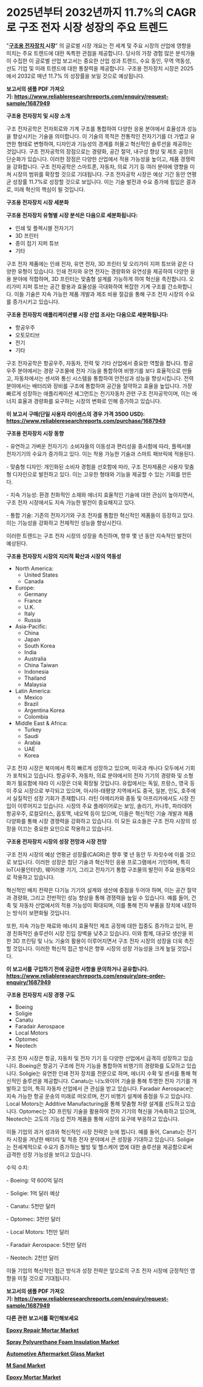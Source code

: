 <p><h1>2025년부터 2032년까지 11.7%의 CAGR로 구조 전자 시장 성장의 주요 트렌드</h1></p><p>"<strong><a href="https://www.reliableresearchreports.com/structural-electronics-r1687949?utm_campaign=105&utm_medium=7&utm_source=Github&utm_content=ia&utm_term=02042025&utm_id=structural-electronics">구조용 전자장치&nbsp;</a></strong><strong>시장</strong>" 의 글로벌 시장 개요는 전 세계 및 주요 시장의 산업에 영향을 미치는 주요 트렌드에 대한 독특한 관점을 제공합니다. 당사의 가장 경험 많은 분석가들이 수집한 이 글로벌 산업 보고서는 중요한 산업 성과 트렌드, 수요 동인, 무역 역동성, 선도 기업 및 미래 트렌드에 대한 통찰력을 제공합니다. 구조용 전자장치 시장은 2025에서 2032로 매년 11.7% 의 성장률을 보일 것으로 예상됩니다.&nbsp;</p>
<p><strong>보고서의 샘플 PDF 가져오기:&nbsp;<a href="https://www.reliableresearchreports.com/enquiry/request-sample/1687949?utm_campaign=105&utm_medium=7&utm_source=Github&utm_content=ia&utm_term=02042025&utm_id=structural-electronics">https://www.reliableresearchreports.com/enquiry/request-sample/1687949</a></strong></p>
<p><strong>구조용 전자장치 및 시장 소개</strong></p>
<p><p>구조 전자공학은 전자회로와 기계 구조를 통합하여 다양한 응용 분야에서 효율성과 성능을 향상시키는 기술을 의미합니다. 이 기술의 목적은 전통적인 전자기기를 더 가볍고 유연한 형태로 변형하여, 디자인과 기능성의 경계를 허물고 혁신적인 솔루션을 제공하는 것입니다. 구조 전자공학의 장점으로는 경량화, 공간 절약, 내구성 향상 및 제조 공정의 단순화가 있습니다. 이러한 장점은 다양한 산업에서 적용 가능성을 높이고, 제품 경쟁력을 강화합니다. 구조 전자공학은 스마트폰, 자동차, 의료 기기 등 여러 분야에 영향을 미쳐 시장의 범위를 확장할 것으로 기대됩니다. 구조 전자공학 시장은 예상 기간 동안 연평균 성장률 11.7%로 성장할 것으로 보입니다. 이는 기술 발전과 수요 증가에 힘입은 결과로, 미래 혁신의 핵심이 될 것입니다.</p></p>
<p><strong>구조용 전자장치 시장 세분화</strong></p>
<p><strong>구조용 전자장치 유형별 시장 분석은 다음으로 세분화됩니다:</strong></p>
<p><ul><li>인쇄 및 플렉시블 전자기기</li><li>3D 프린터</li><li>종이 접기 지퍼 튜브</li><li>기타</li></ul></p>
<p><p>구조 전자 제품에는 인쇄 전자, 유연 전자, 3D 프린터 및 오리가미 지퍼 튜브와 같은 다양한 유형이 있습니다. 인쇄 전자와 유연 전자는 경량화와 유연성을 제공하여 다양한 응용 분야에 적합하며, 3D 프린터는 맞춤형 설계를 가능하게 하여 혁신을 촉진합니다. 오리가미 지퍼 튜브는 공간 활용과 효율성을 극대화하여 복잡한 기계 구조를 간소화합니다. 이들 기술은 지속 가능한 제품 개발과 제조 비용 절감을 통해 구조 전자 시장의 수요를 증가시키고 있습니다.</p></p>
<p><strong>구조용 전자장치 애플리케이션별 시장 산업 조사는 다음으로 세분화됩니다:</strong></p>
<p><ul><li>항공우주</li><li>오토모티브</li><li>전기</li><li>기타</li></ul></p>
<p><p>구조 전자공학은 항공우주, 자동차, 전력 및 기타 산업에서 중요한 역할을 합니다. 항공우주 분야에서는 경량 구조물에 전자 기능을 통합하여 비행기를 보다 효율적으로 만들고, 자동차에서는 센서와 통신 시스템을 통합하여 안전성과 성능을 향상시킵니다. 전력 분야에서는 배터리와 장비를 구조에 통합하여 공간을 절약하고 효율을 높입니다. 가장 빠르게 성장하는 애플리케이션 세그먼트는 전기자동차 관련 구조 전자공학이며, 이는 에너지 효율과 경량화를 요구하는 시장의 변화로 인해 증가하고 있습니다.</p></p>
<p><strong>이 보고서 구매(단일 사용자 라이센스의 경우 가격 3500 USD): <a href="https://www.reliableresearchreports.com/purchase/1687949?utm_campaign=105&utm_medium=7&utm_source=Github&utm_content=ia&utm_term=02042025&utm_id=structural-electronics">https://www.reliableresearchreports.com/purchase/1687949</a></strong></p>
<p><strong>구조용 전자장치 시장 동향</strong></p>
<p><p>- 유연하고 가벼운 전자기기: 소비자들의 이동성과 편리성을 중시함에 따라, 플렉서블 전자기기의 수요가 증가하고 있다. 이는 착용 가능한 기술과 스마트 패브릭에 적용된다.</p><p>- 맞춤형 디자인: 개인화된 소비자 경험을 선호함에 따라, 구조 전자제품은 사용자 맞춤형 디자인으로 발전하고 있다. 이는 고유한 형태와 기능을 제공할 수 있는 기회를 만든다.</p><p>- 지속 가능성: 환경 친화적인 소재와 에너지 효율적인 기술에 대한 관심이 높아지면서, 구조 전자 시장에서도 지속 가능한 발전이 중요해지고 있다.</p><p>- 통합 기술: 기존의 전자기기와 구조 전자를 통합한 혁신적인 제품들이 등장하고 있다. 이는 기능성을 강화하고 전체적인 성능을 향상시킨다.</p><p>이러한 트렌드는 구조 전자 시장의 성장을 촉진하며, 향후 몇 년 동안 지속적인 발전이 예상된다.</p></p>
<p><strong>구조용 전자장치 시장의 지리적 확산과 시장의 역동성</strong></p>
<p><ul>
    <li>
        North America:
        <ul>
            <li>United States</li>
            <li>Canada</li>
        </ul>
    </li>
    <li>
        Europe:
        <ul>
            <li>Germany</li>
            <li>France</li>
            <li>U.K.</li>
            <li>Italy</li>
            <li>Russia</li>
        </ul>
    </li>
    <li>
        Asia-Pacific:
        <ul>
            <li>China</li>
            <li>Japan</li>
            <li>South Korea</li>
            <li>India</li>
            <li>Australia</li>
            <li>China Taiwan</li>
            <li>Indonesia</li>
            <li>Thailand</li>
            <li>Malaysia</li>
        </ul>
    </li>
    <li>
        Latin America:
        <ul>
            <li>Mexico</li>
            <li>Brazil</li>
            <li>Argentina Korea</li>
            <li>Colombia</li>
        </ul>
    </li>
    <li>
        Middle East & Africa:
        <ul>
            <li>Turkey</li>
            <li>Saudi</li>
            <li>Arabia</li>
            <li>UAE</li>
            <li>Korea</li>
        </ul>
    </li>
    </ul></p>
<p><p>구조 전자 시장은 북미에서 특히 빠르게 성장하고 있으며, 미국과 캐나다 모두에서 기회가 포착되고 있습니다. 항공우주, 자동차, 의료 분야에서의 전자 기기의 경량화 및 소형화가 필요함에 따라 이 시장은 더욱 확장될 것입니다. 유럽에서는 독일, 프랑스, 영국 등이 주요 시장으로 부각되고 있으며, 아시아-태평양 지역에서도 중국, 일본, 인도, 호주에서 실질적인 성장 기회가 존재합니다. 라틴 아메리카와 중동 및 아프리카에서도 시장 진입이 이루어지고 있습니다. 시장의 주요 플레이어로는 보잉, 솔리기, 카나투, 파라데어 항공우주, 로컬모터스, 옵토맥, 네오텍 등이 있으며, 이들은 혁신적인 기술 개발과 제품 다양화를 통해 시장 경쟁력을 강화하고 있습니다. 이 모든 요소들은 구조 전자 시장의 성장을 이끄는 중요한 요인으로 작용하고 있습니다.</p></p>
<p><strong>구조용 전자장치 시장의 성장 전망과 시장 전망</strong></p>
<p><p>구조 전자 시장의 예상 연평균 성장률(CAGR)은 향후 몇 년 동안 두 자릿수에 이를 것으로 보입니다. 이러한 성장은 첨단 기술과 혁신적인 응용 프로그램에서 기인하며, 특히 IoT(사물인터넷), 웨어러블 기기, 그리고 전자기기 통합 구조물의 발전이 주요 원동력으로 작용하고 있습니다. </p><p>혁신적인 배치 전략은 다기능 기기의 설계와 생산에 중점을 두어야 하며, 이는 공간 절약과 경량화, 그리고 전반적인 성능 향상을 통해 경쟁력을 높일 수 있습니다. 예를 들어, 건축 및 자동차 산업에서의 적용 가능성이 확대되며, 이를 통해 전자 부품을 장치에 내장하는 방식이 보편화될 것입니다. </p><p>또한, 지속 가능한 재료와 에너지 효율적인 제조 공정에 대한 집중도 증가하고 있어, 환경 친화적인 솔루션이 시장 진입 장벽을 낮추고 있습니다. 이와 함께, 대규모 생산을 위한 3D 프린팅 및 나노 기술의 활용이 이루어지면서 구조 전자 시장의 성장을 더욱 촉진할 것입니다. 이러한 혁신적 접근 방식은 향후 시장의 성장 가능성을 크게 높일 것입니다.</p></p>
<p><strong>이 보고서를 구입하기 전에 궁금한 사항을 문의하거나 공유합니다. <a href="https://www.reliableresearchreports.com/enquiry/pre-order-enquiry/1687949?utm_campaign=105&utm_medium=7&utm_source=Github&utm_content=ia&utm_term=02042025&utm_id=structural-electronics">https://www.reliableresearchreports.com/enquiry/pre-order-enquiry/1687949</a></strong></p>
<p><strong>구조용 전자장치 시장 경쟁 구도</strong></p>
<p><ul><li>Boeing</li><li>Soligie</li><li>Canatu</li><li>Faradair Aerospace</li><li>Local Motors</li><li>Optomec</li><li>Neotech</li></ul></p>
<p><p>구조 전자 시장은 항공, 자동차 및 전자 기기 등 다양한 산업에서 급격히 성장하고 있습니다. Boeing은 항공기 구조에 전자 기능을 통합하여 비행기의 경량화를 도모하고 있습니다. Soligie는 유연한 인쇄 전자 장치를 전문으로 하며, 에너지 수확 및 센서를 통해 혁신적인 솔루션을 제공합니다. Canatu는 나노와이어 기술을 통해 투명한 전자 기기를 개발하고 있어, 특히 자동차 산업에서 큰 관심을 받고 있습니다. Faradair Aerospace는 지속 가능한 항공 운송의 미래로 떠오르며, 전기 비행기 설계에 중점을 두고 있습니다. Local Motors는 Additive Manufacturing을 통해 맞춤형 차량 설계를 선도하고 있습니다. Optomec는 3D 프린팅 기술을 활용하여 전자 기기의 혁신을 가속화하고 있으며, Neotech는 고도의 기능성 전자 제품을 통해 시장의 요구에 부응하고 있습니다.</p><p>이들 기업의 과거 성과와 혁신적인 시장 전략은 눈에 띕니다. 예를 들어, Canatu는 전기차 시장을 겨냥한 배터리 및 적층 전자 분야에서 큰 성장을 기대하고 있습니다. Soligie는 전세계적으로 수요가 증가하는 웰빙 및 헬스케어 앱에 대한 솔루션을 제공함으로써 급격한 성장 가능성을 보이고 있습니다. </p><p>수익 수치:</p><p>- Boeing: 약 600억 달러</p><p>- Soligie: 1억 달러 예상</p><p>- Canatu: 5천만 달러</p><p>- Optomec: 3천만 달러</p><p>- Local Motors: 1천만 달러</p><p>- Faradair Aerospace: 5천만 달러</p><p>- Neotech: 2천만 달러</p><p>이들 기업의 혁신적인 접근 방식과 성장 전략은 앞으로의 구조 전자 시장에 긍정적인 영향을 미칠 것으로 기대됩니다.</p></p>
<p><strong>보고서의 샘플 PDF 가져오기:&nbsp;<a href="https://www.reliableresearchreports.com/enquiry/request-sample/1687949?utm_campaign=105&utm_medium=7&utm_source=Github&utm_content=ia&utm_term=02042025&utm_id=structural-electronics">https://www.reliableresearchreports.com/enquiry/request-sample/1687949</a></strong></p>
<p><strong></strong></p>
<p><strong></strong></p>
<p><strong></strong></p>
<p><strong></strong></p>
<p><strong>다른 관련 보고서를 확인해보세요</strong></p>
<p><strong><p><a href="https://github.com/moratronak3q/Market-Research-Report-List-1/blob/main/epoxy-repair-mortar-market.md?utm_campaign=105&utm_medium=7&utm_source=Github&utm_content=ia&utm_term=02042025&utm_id=structural-electronics">Epoxy Repair Mortar Market</a></p><p><a href="https://github.com/jugutstam/Market-Research-Report-List-1/blob/main/spray-polyurethane-foam-insulation-market.md?utm_campaign=105&utm_medium=7&utm_source=Github&utm_content=ia&utm_term=02042025&utm_id=structural-electronics">Spray Polyurethane Foam Insulation Market</a></p><p><a href="https://github.com/reahmmunises/Market-Research-Report-List-1/blob/main/automotive-aftermarket-glass-market.md?utm_campaign=105&utm_medium=7&utm_source=Github&utm_content=ia&utm_term=02042025&utm_id=structural-electronics">Automotive Aftermarket Glass Market</a></p><p><a href="https://github.com/pilukypalis/Market-Research-Report-List-1/blob/main/m-sand-market.md?utm_campaign=105&utm_medium=7&utm_source=Github&utm_content=ia&utm_term=02042025&utm_id=structural-electronics">M Sand Market</a></p><p><a href="https://github.com/latzerelfigo48/Market-Research-Report-List-1/blob/main/epoxy-mortar-market.md?utm_campaign=105&utm_medium=7&utm_source=Github&utm_content=ia&utm_term=02042025&utm_id=structural-electronics">Epoxy Mortar Market</a></p></strong></p>
<p></p>